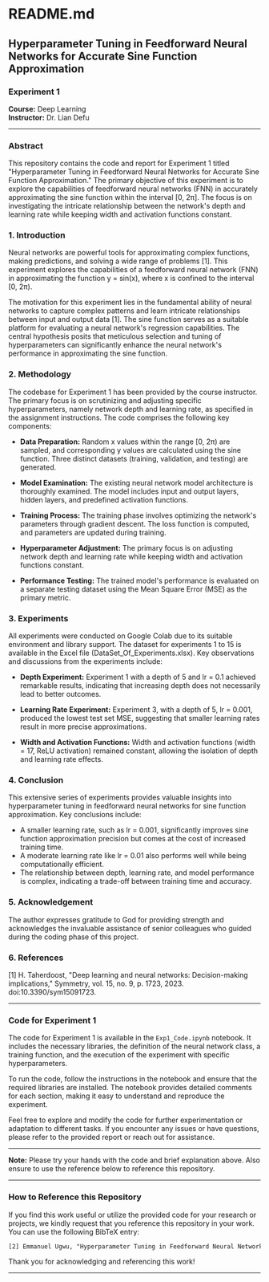 # README.md

## Hyperparameter Tuning in Feedforward Neural Networks for Accurate Sine Function Approximation

### Experiment 1
 
**Course:** Deep Learning  
**Instructor:** Dr. Lian Defu

---

### Abstract

This repository contains the code and report for Experiment 1 titled "Hyperparameter Tuning in Feedforward Neural Networks for Accurate Sine Function Approximation." The primary objective of this experiment is to explore the capabilities of feedforward neural networks (FNN) in accurately approximating the sine function within the interval [0, 2π]. The focus is on investigating the intricate relationship between the network's depth and learning rate while keeping width and activation functions constant.

### 1. Introduction

Neural networks are powerful tools for approximating complex functions, making predictions, and solving a wide range of problems [1]. This experiment explores the capabilities of a feedforward neural network (FNN) in approximating the function y = sin(x), where x is confined to the interval [0, 2π).

The motivation for this experiment lies in the fundamental ability of neural networks to capture complex patterns and learn intricate relationships between input and output data [1]. The sine function serves as a suitable platform for evaluating a neural network's regression capabilities. The central hypothesis posits that meticulous selection and tuning of hyperparameters can significantly enhance the neural network's performance in approximating the sine function.

### 2. Methodology

The codebase for Experiment 1 has been provided by the course instructor. The primary focus is on scrutinizing and adjusting specific hyperparameters, namely network depth and learning rate, as specified in the assignment instructions. The code comprises the following key components:

- **Data Preparation:** Random x values within the range [0, 2π) are sampled, and corresponding y values are calculated using the sine function. Three distinct datasets (training, validation, and testing) are generated.

- **Model Examination:** The existing neural network model architecture is thoroughly examined. The model includes input and output layers, hidden layers, and predefined activation functions.

- **Training Process:** The training phase involves optimizing the network's parameters through gradient descent. The loss function is computed, and parameters are updated during training.

- **Hyperparameter Adjustment:** The primary focus is on adjusting network depth and learning rate while keeping width and activation functions constant.

- **Performance Testing:** The trained model's performance is evaluated on a separate testing dataset using the Mean Square Error (MSE) as the primary metric.

### 3. Experiments

All experiments were conducted on Google Colab due to its suitable environment and library support. The dataset for experiments 1 to 15 is available in the Excel file (DataSet_Of_Experiments.xlsx). Key observations and discussions from the experiments include:

- **Depth Experiment:** Experiment 1 with a depth of 5 and lr = 0.1 achieved remarkable results, indicating that increasing depth does not necessarily lead to better outcomes.

- **Learning Rate Experiment:** Experiment 3, with a depth of 5, lr = 0.001, produced the lowest test set MSE, suggesting that smaller learning rates result in more precise approximations.

- **Width and Activation Functions:** Width and activation functions (width = 17, ReLU activation) remained constant, allowing the isolation of depth and learning rate effects.

### 4. Conclusion

This extensive series of experiments provides valuable insights into hyperparameter tuning in feedforward neural networks for sine function approximation. Key conclusions include:

- A smaller learning rate, such as lr = 0.001, significantly improves sine function approximation precision but comes at the cost of increased training time.
- A moderate learning rate like lr = 0.01 also performs well while being computationally efficient.
- The relationship between depth, learning rate, and model performance is complex, indicating a trade-off between training time and accuracy.

### 5. Acknowledgement

The author expresses gratitude to God for providing strength and acknowledges the invaluable assistance of senior colleagues who guided during the coding phase of this project.

### 6. References

[1] H. Taherdoost, "Deep learning and neural networks: Decision-making implications," Symmetry, vol. 15, no. 9, p. 1723, 2023. doi:10.3390/sym15091723.

---

### Code for Experiment 1

The code for Experiment 1 is available in the `Exp1_Code.ipynb` notebook. It includes the necessary libraries, the definition of the neural network class, a training function, and the execution of the experiment with specific hyperparameters.

To run the code, follow the instructions in the notebook and ensure that the required libraries are installed. The notebook provides detailed comments for each section, making it easy to understand and reproduce the experiment.

Feel free to explore and modify the code for further experimentation or adaptation to different tasks. If you encounter any issues or have questions, please refer to the provided report or reach out for assistance.

---

**Note:** Please try your hands with the code and brief explanation above. Also ensure to use the reference below to reference this repository.

---

### How to Reference this Repository

If you find this work useful or utilize the provided code for your research or projects, we kindly request that you reference this repository in your work. You can use the following BibTeX entry:

```latex
[2] Emmanuel Ugwu, "Hyperparameter Tuning in Feedforward Neural Networks for Accurate Sine Function Approximation," 2023. GitHub Repository. [Online]. Available: [GitHub](https://github.com/UEmmanuel5/deep-learning-ustc-2023/tree/master/Exp1).
```

Thank you for acknowledging and referencing this work!

--- 
